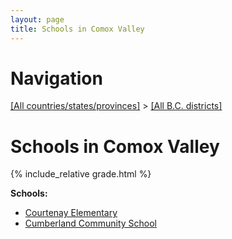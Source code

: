 ```yaml
---
layout: page
title: Schools in Comox Valley
---
```

# Navigation

[[All countries/states/provinces]](../..) > [[All B.C. districts]](..)

# Schools in Comox Valley

{% include_relative grade.html %}

**Schools:**

- [Courtenay Elementary](Courtenay_Elementary.md)
- [Cumberland Community School](Cumberland_Community_School.md)
